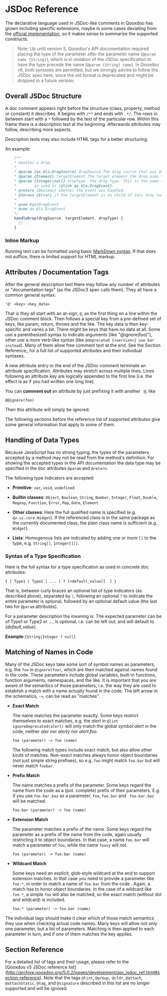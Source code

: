 # JSDoc Reference

The declarative language used in JSDoc-like comments in Qooxdoo has
grown including specific extensions, maybe in some cases deviating
from the [official implementation](https://jsdoc.app/), so it makes
sense to summarize the supported constructs.

> Note: Up until version 5, Qooxdoo's API documentation required placing
> the type of the parameter after the parameter name (`@param name
> {String}`), which is in violation of the JSDoc specification to have
> the type precede the name (`@param {String} name`). In Qooxdoo v6,
> both syntaxes are  permitted, but we strongly advise to follow the
> JSDoc spec here, since the  old format is deprecated and might be
> dropped in a future version. 

## Overall JSDoc Structure

A doc comment appears right before the structure (class, property,
method or constant) it describes. It begins with `/**` and ends with `
*/`. The rows in between start with a `*` followed by the text of the
particular row. Within this frame there is a description text at the
beginning. Afterwards attributes may follow, describing more aspects.

Description texts may also include HTML tags for a better structuring.

An example:

```javascript
    /**
    * Handles a drop.
    *
    * @param {qx.bla.DragSource} dragSource The drag source that was dropped.
    * @param {Element} targetElement The target element the drop aims to.
    * @param {Integer|null} dropType  the drop type. This is the same type
    *        as used in {@link qx.bla.DragEvent}.
    * @return {Boolean} whether the event was handled.
    * @throws {Error} if the targetElement is no child of this drop target.
    *
    * @see #getDragEvent
    * @see qx.bla.DragEvent
    */
    handleDrop(dragSource, targetElement, dropType) {
      //...
    }
```

### Inline Markup

Running text can be formatted using basic 
[MarkDown syntax](https://www.markdownguide.org/basic-syntax/). 
If that does not suffice, there is limited support for HTML markup.

## Attributes / Documentation Tags

After the general description text there may follow any number of
attributes or "documentation tags" (as the JSDoc3 spec calls them).
They all have a common general syntax:

```
'@' <key> <key_data>
```

That is they all start with an at-sign, `@`, as the first thing on a
line within the JSDoc comment block. Then follows a special key from a
pre-defined set of keys, like param, return, throws and the like. The
key data is then key-specific and varies a bit. There might be keys
that have no data at all. Some use a parenthesized syntax to indicate
arguments (like "@ignore(foo)"), other use a more verb-like syntax
(like `@deprecated {<version>} use bar instead`). Many of them allow
free comment text at the end. See the Section Reference\_ for a full
list of supported attributes and their individual syntaxes.

A new attribute entry or the end of the JSDoc comment terminate an
attribute specification. Attributes may stretch across multiple lines.
Lines following an attribute key are logically appended to the first
line (i.e. the effect is as if you had written one long line).

You can **comment out** an attribute by just prefixing it with another `
@`, like

```
@@ignore(foo)
```

Then this attribute will simply be ignored.

The following sections before the reference list of supported
attributes give some general information that apply to some of them.

## Handling of Data Types

Because JavaScript has no strong typing, the types of the parameters
accepted by a method may not be read from the method's definition. For
showing the accepted types in the API documentation the data type may
be specified in the doc attributes `@param` and `@return`.

The following type indicators are accepted:

-   **Primitive**: `var`, `void`, `undefined`

-   **Builtin classes**: `Object`, `Boolean`, `String`, `Number`, `Integer`,
    `Float`, `Double`, `Regexp`, `Function`, `Error`, `Map`, `Date`, `Element`

-   **Other classes**: Here the full qualified name is specified (e.g.
    `qx.ui.core.Widget`). If the referenced class is in the same package as the
    currently documented class, the plain class name is sufficient (e.g. `Widget`).

-   **Lists**: Homogenous lists are indicated by adding one or more `[]` to
    the type, e.g. `String[]`, `Integer[][]`.

### Syntax of a Type Specification

Here is the full syntax for a type specification as used in concrete
doc attributes:

```
{ [ Type1 | Type2 | ... [ ? [<default_value]]  ] }
```

That is, between curly braces an optional list of type indicators (as
described above), separated by `|`, following an optional `?` to
indicate the entire parameter is optional, followed by an optional
default value (the last two for `@param` attributes).

For a parameter description the meaning is: The expected parameter can
be of Type1 or Type2 or ..., is optional, i.e. can be left out, and
will default to _(default_value)_.

**Example**:`{String|Integer ? null}`

## Matching of Names in Code

Many of the JSDoc keys take some sort of symbol names as parameters,
e.g. the `foo` in `@ignore(foo)`, which are then matched against names
found in the code. These parameters include global variables, built-in
functions, function arguments, namespaces, and the like. It is
important that you are aware of the semantics of those parameters,
i.e. the way they are used to establish a match with a name actually
found in the code. The left arrow in the schematics, `->`, can be read
as "matches".

-   **Exact Match**

    The name matches the parameter exactly. Some keys restrict themselves
    to exact matches, e.g. the _alert_ in `@lint ignoreDeprecated(alert)`
    will only match the global symbol _alert_ in the code, neither _aler_
    nor _alerty_ nor _alert.foo_.

    ```
    foo (parameter) -> foo (name)
    ```

    The following match types include exact match, but also allow other
    kinds of matches. Non-exact matches always honor object boundaries
    (not just simple string prefixes), so e.g. `foo` might match `foo.bar`
    but will never match `foobar`.

-   **Prefix Match**

    The name matches a prefix of the parameter. Some keys regard the name
    from the code as a (pot. complete) prefix of their parameters. E.g. if
    you use `foo.bar.baz` as a parameter, `foo`, `foo.bar` and `
    foo.bar.baz` will be matched.

    ```
    foo.bar (parameter) -> foo (name)
    ```

-   **Extension Match**

    The parameter matches a prefix of the name. Some keys regard the
    parameter as a prefix of the name from the code, again usually
    restricting it to object boundaries. In that case, a name `foo.bar`
    will match a parameter of `foo`, while the name `foozy` will not.

    ```
    foo (parameter) -> foo.bar (name)
    ```

-   **Wildcard Match**

    Some keys need an explicit, glob-style wildcard at the end to support
    extension matches. In that case you need to provide a parameter like 
    `foo.*`, in order to match a name of `foo.bar` from the code . Again, a
    match has to honor object boundaries. In the case of a wildcard like 
    `foo.*`, a simple `foo` will also be matched, so the exact match
    (without dot and wildcard) is included.

    ```
    foo.* (parameter) -> foo.bar (name)
    ```

The individual tags should make it clear which of those match
semantics they use when checking actual code names. Many keys will
allow not only one parameter, but a list of parameters. Matching is
then applied to each parameter in turn, and if one of them matches the
key applies.

## Section Reference

For a detailed list of tags and their usage, please refer to the  
[Qooxdoo v5 JSDoc reference list]
(http://archive.qooxdoo.org/5.0.2/pages/development/api_jsdoc_ref.html#section-reference).
Note that the tags `@lint`, `@group`,` @cldr`, `@attach`, `
@attachStatic`, `@tag`, and  `@signature` described in this list are
no longer supported and will be ignored.
